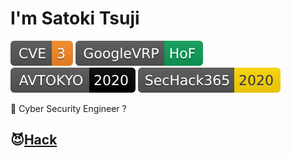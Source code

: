 # I'm Satoki Tsuji
[![CVE](Badges/CVE-3-f68826.svg)](https://cve.mitre.org/) 
[![GoogleVRP](Badges/GoogleVRP-HoF-0c9d58.svg)](https://bughunter.withgoogle.com/profile/577f4342-b9c0-4049-9c54-ca5c2d1bb102/) 
[![AVTOKYO](Badges/AVTOKYO-2020-black.svg)](https://www.avtokyo.org/2020/) 
[![SecHack365](Badges/SecHack365-2020-ffd700.svg)](https://sechack365.nict.go.jp/)  

👻 Cyber Security Engineer ?  

## 😈[Hack](Hack.md)

